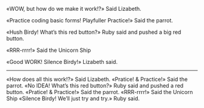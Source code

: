 
«WOW, but how do we make it work!?» Said Lizabeth.

«Practice coding basic forms! Playfuller Practice!» Said the parrot.

«Hush Birdy! What’s this red button?» Ruby said and pushed a big red button.

«RRR-rrrr!» Said the Unicorn Ship

«Good WORK! Silence Birdy!» Lizabeth said.



----
«How does all this work!?» Said Lizabeth.
«Pratice! & Practice!» Said the parrot.
«No IDEA! What’s this red button?» Ruby said and pushed a red button.
«Pratice! & Practice!» Said the parrot.
«RRR-rrrr!» Said the Unicorn Ship
«Silence Birdy! We’ll just try and try.» Ruby said.